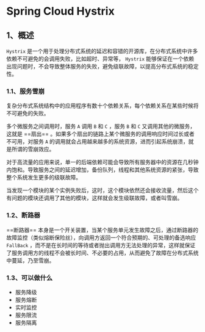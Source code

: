 # Spring Cloud Hystrix

## 1、概述

`Hystrix` 是一个用于处理分布式系统的延迟和容错的开源库，在分布式系统中许多依赖不可避免的会调用失败，比如超时、异常等， `Hystrix` 能够保证在一个依赖出现问题时，不会导致整体服务的失败，避免级联故障，以提高分布式系统的稳定性。 

### 1.1、服务雪崩

复杂分布式系统结构中的应用程序有数十个依赖关系，每个依赖关系在某些时候将不可避免的失败。

多个微服务之间调用时，服务 `A` 调用 `B` 和 `C` ，服务 `B` 和 `C` 又调用其他的微服务，这就是 ==扇出== 。如果多个扇出的链路上某个微服务的调用响应时间过长或者不可用，对服务 `A` 的调用就会占用越来越多的系统资源，进而引起系统崩溃，就是所谓的雪崩效应。

对于高流量的应用来说，单一的后端依赖可能会导致所有服务器中的资源在几秒钟内饱和。导致服务之间的延迟增加，备份队列，线程和其他系统资源的紧张，导致整个系统发生更多的级联故障。

当发现一个模块的某个实例失败后，这时，这个模块依然还会接收流量，然后这个有问题的模块还调用了其他的模块，这样就会发生级联故障，或者叫雪崩。

### 1.2、断路器

==断路器== 本身是一个开关装置，当某个服务单元发生故障之后，通过断路器的故障监控（类似熔断保险丝），向调用方返回一个符合预期的、可处理的备选响应 `FallBack` ，而不是在长时间的等待或者抛出调用方无法处理的异常，这样就保证了服务调用方的线程不会被长时间、不必要的占用，从而避免了故障在分布式系统中蔓延，乃至雪崩。

### 1.3、可以做什么

- 服务降级
- 服务熔断
- 实时监控
- 服务限流
- 服务隔离

